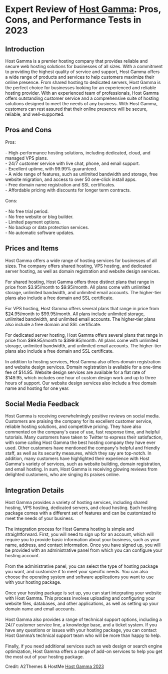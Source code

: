 <h1>Expert Review of <a href="https://a2themes.com/host-gamma-asia-reviews">Host Gamma</a>: Pros, Cons, and Performance Tests in 2023</h1>
<h2>Introduction</h2>
Host Gamma is a premier hosting company that provides reliable and secure web hosting solutions for businesses of all sizes. With a commitment to providing the highest quality of service and support, Host Gamma offers a wide range of products and services to help customers maximize their online presence. From shared hosting to dedicated servers, Host Gamma is the perfect choice for businesses looking for an experienced and reliable hosting provider. With an experienced team of professionals, Host Gamma offers outstanding customer service and a comprehensive suite of hosting solutions designed to meet the needs of any business. With Host Gamma, customers can rest assured that their online presence will be secure, reliable, and well-supported.
<h2>Pros and Cons</h2>
Pros:<br><br>- High-performance hosting solutions, including dedicated, cloud, and managed VPS plans.<br>- 24/7 customer service with live chat, phone, and email support.<br>- Excellent uptime, with 99.99% guaranteed.<br>- A wide range of features, such as unlimited bandwidth and storage, free website migration, and access to over 50 one-click install apps.<br>- Free domain name registration and SSL certificates.<br>- Affordable pricing with discounts for longer term contracts.<br><br>Cons:<br><br>- No free trial period.<br>- No free website or blog builder.<br>- Limited payment options.<br>- No backup or data protection services.<br>- No automatic software updates.
<h2>Prices and Items</h2>
Host Gamma offers a wide range of hosting services for businesses of all sizes. The company offers shared hosting, VPS hosting, and dedicated server hosting, as well as domain registration and website design services.<br><br>For shared hosting, Host Gamma offers three distinct plans that range in price from $3.95/month to $9.95/month. All plans come with unlimited storage, unlimited bandwidth, and unlimited email accounts. The higher-tier plans also include a free domain and SSL certificate.<br><br>For VPS hosting, Host Gamma offers several plans that range in price from $24.95/month to $99.95/month. All plans include unlimited storage, unlimited bandwidth, and unlimited email accounts. The higher-tier plans also include a free domain and SSL certificate.<br><br>For dedicated server hosting, Host Gamma offers several plans that range in price from $99.95/month to $399.95/month. All plans come with unlimited storage, unlimited bandwidth, and unlimited email accounts. The higher-tier plans also include a free domain and SSL certificate.<br><br>In addition to hosting services, Host Gamma also offers domain registration and website design services. Domain registration is available for a one-time fee of $14.95. Website design services are available for a flat rate of $149.95, which includes one hour of custom design work and up to three hours of support. Our website design services also include a free domain name and hosting for one year.
<h2>Social Media Feedback</h2>
Host Gamma is receiving overwhelmingly positive reviews on social media. Customers are praising the company for its excellent customer service, reliable hosting solutions, and competitive pricing. They have also commented on the company's ease of use, fast response time, and helpful tutorials. Many customers have taken to Twitter to express their satisfaction, with some calling Host Gamma the best hosting company they have ever used. Other customers have mentioned the company's helpful and friendly staff, as well as its security measures, which they say are top-notch. In addition, many customers have highlighted their experience with Host Gamma's variety of services, such as website building, domain registration, and email hosting. In sum, Host Gamma is receiving glowing reviews from delighted customers, who are singing its praises online.
<h2>Integration Details</h2>
Host Gamma provides a variety of hosting services, including shared hosting, VPS hosting, dedicated servers, and cloud hosting. Each hosting package comes with a different set of features and can be customized to meet the needs of your business.<br><br>The integration process for Host Gamma hosting is simple and straightforward. First, you will need to sign up for an account, which will require you to provide basic information about your business, such as your name, address, and contact information. Once you have signed up, you will be provided with an administrative panel from which you can configure your hosting account.<br><br>From the administrative panel, you can select the type of hosting package you want, and customize it to meet your specific needs. You can also choose the operating system and software applications you want to use with your hosting package.<br><br>Once your hosting package is set up, you can start integrating your website with Host Gamma. This process involves uploading and configuring your website files, databases, and other applications, as well as setting up your domain name and email accounts.<br><br>Host Gamma also provides a range of technical support options, including a 24/7 customer service line, a knowledge base, and a ticket system. If you have any questions or issues with your hosting package, you can contact Host Gamma’s technical support team who will be more than happy to help.<br><br>Finally, if you need additional services such as web design or search engine optimization, Host Gamma offers a range of add-on services to help you get the most out of your hosting package.
<p>Credit: A2Themes & HostMe <a href="https://a2themes.com/host-gamma-asia-reviews">Host Gamma 2023</a></p>